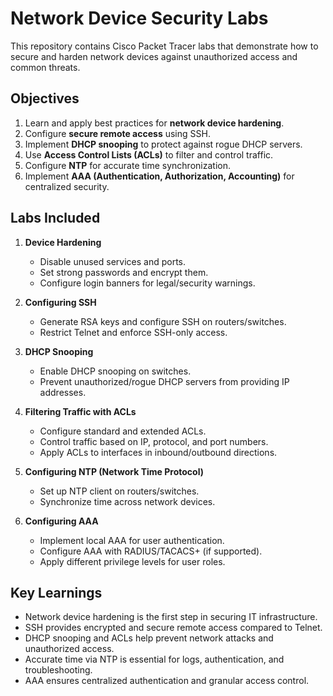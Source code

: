 # Network Device Security Labs

This repository contains Cisco Packet Tracer labs that demonstrate how to secure and harden network devices against unauthorized access and common threats.  

## Objectives
1. Learn and apply best practices for **network device hardening**.  
2. Configure **secure remote access** using SSH.  
3. Implement **DHCP snooping** to protect against rogue DHCP servers.  
4. Use **Access Control Lists (ACLs)** to filter and control traffic.  
5. Configure **NTP** for accurate time synchronization.  
6. Implement **AAA (Authentication, Authorization, Accounting)** for centralized security.  

## Labs Included
1. **Device Hardening**  
   - Disable unused services and ports.  
   - Set strong passwords and encrypt them.  
   - Configure login banners for legal/security warnings.  

2. **Configuring SSH**  
   - Generate RSA keys and configure SSH on routers/switches.  
   - Restrict Telnet and enforce SSH-only access.  

3. **DHCP Snooping**  
   - Enable DHCP snooping on switches.  
   - Prevent unauthorized/rogue DHCP servers from providing IP addresses.  

4. **Filtering Traffic with ACLs**  
   - Configure standard and extended ACLs.  
   - Control traffic based on IP, protocol, and port numbers.  
   - Apply ACLs to interfaces in inbound/outbound directions.  

5. **Configuring NTP (Network Time Protocol)**  
   - Set up NTP client on routers/switches.  
   - Synchronize time across network devices.  

6. **Configuring AAA**  
   - Implement local AAA for user authentication.  
   - Configure AAA with RADIUS/TACACS+ (if supported).  
   - Apply different privilege levels for user roles.  

## Key Learnings
- Network device hardening is the first step in securing IT infrastructure.  
- SSH provides encrypted and secure remote access compared to Telnet.  
- DHCP snooping and ACLs help prevent network attacks and unauthorized access.  
- Accurate time via NTP is essential for logs, authentication, and troubleshooting.  
- AAA ensures centralized authentication and granular access control.  
